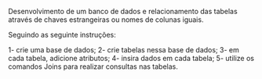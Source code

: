 Desenvolvimento de um banco de dados e relacionamento das tabelas através de chaves estrangeiras ou nomes de colunas iguais.

Seguindo as seguinte instruções:

1- crie uma base de dados; 
2- crie tabelas nessa base de dados;
3- em cada tabela, adicione atributos;
4- insira dados em cada tabela;
5- utilize os comandos Joins para realizar consultas nas tabelas.
